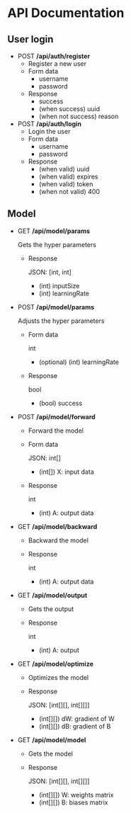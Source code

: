 # API Documentation
## User login
 - POST **/api/auth/register**
   - Register a new user
   - Form data
     - username
     - password
   - Response
     - success
     - (when success) uuid
     - (when not success) reason
 - POST **/api/auth/login**
   - Login the user
   - Form data
     - username
     - password
   - Response
     - (when valid) uuid
     - (when valid) expires
     - (when valid) token
     - (when not valid) 400
## Model
  - GET **/api/model/params**
  
    Gets the hyper parameters
    - Response
    
      JSON: \[int, int]
      - (int) inputSize
      - (int) learningRate
  - POST **/api/model/params**
  
    Adjusts the hyper parameters
    - Form data
    
      int
      - (optional) (int) learningRate
    - Response
    
      bool
      - (bool) success
  - POST **/api/model/forward**
    - Forward the model
    - Form data
    
      JSON: int[]
      - (int[]) X: input data
    - Response
    
      int
      - (int) A: output data
  - GET **/api/model/backward**
    - Backward the model
    - Response
    
      int
      - (int) A: output data
  - GET **/api/model/output**
    - Gets the output
    - Response
    
      int
      - (int) A: output
  - GET **/api/model/optimize**
    - Optimizes the model
    - Response
    
      JSON: [int[][], int[][]]
      - (int[][]) dW: gradient of W
      - (int[][]) dB: gradient of B
  - GET **/api/model/model**
    - Gets the model
    - Response
    
      JSON: [int[][], int[][]]
      - (int[][]) W: weights matrix
      - (int[][]) B: biases matrix
